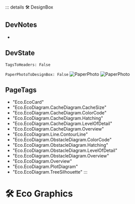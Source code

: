 ::: details 🛠 <dev>DesignBox</dev> 

## DevNotes
- 

## DevState

`TagsToHeaders: False`

`PaperPhotoToDesignBox: False` 
![PaperPhoto](/PaperPhoto/0034.jpg)
![PaperPhoto](/PaperPhoto/0051.jpg)

<h2>PageTags</h2>

- "Eco.EcoCard"
- "Eco.EcoDiagram.CacheDiagram.CacheSize"
- "Eco.EcoDiagram.CacheDiagram.ColorCode"
- "Eco.EcoDiagram.CacheDiagram.Hatching"
- "Eco.EcoDiagram.CacheDiagram.LevelOfDetail"
- "Eco.EcoDiagram.CacheDiagram.Overview"
- "Eco.EcoDiagram.Line.ContourLine"
- "Eco.EcoDiagram.ObstacleDiagram.ColorCode"
- "Eco.EcoDiagram.ObstacleDiagram.Hatching"
- "Eco.EcoDiagram.ObstacleDiagram.LevelOfDetail"
- "Eco.EcoDiagram.ObstacleDiagram.Overview"
- "Eco.EcoDiagram.Overview"
- "Eco.EcoDiagram.PlotDiagram"
- "Eco.EcoDiagram.TreeSilhouette"
:::

# 🛠 Eco Graphics